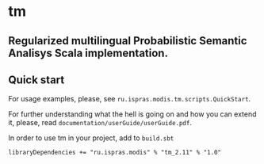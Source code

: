 tm
==

Regularized multilingual Probabilistic Semantic Analisys Scala implementation. 
--

## Quick start

For usage examples, please, see `ru.ispras.modis.tm.scripts.QuickStart`. 

For further understanding what the hell is going on and how you can extend it, please, read `documentation/userGuide/userGuide.pdf`.

In order to use tm in your project, add to   `build.sbt`

```
libraryDependencies += "ru.ispras.modis" % "tm_2.11" % "1.0"
```
